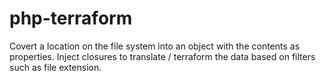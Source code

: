 php-terraform
=============

Covert a location on the file system into an object with the contents as properties. Inject closures to translate / terraform the data based on filters such as file extension.
